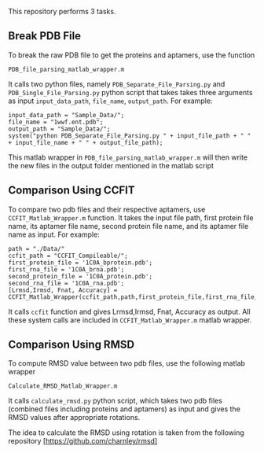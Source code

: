 This repository performs 3 tasks.

## Break PDB File
To break the raw PDB file to get the proteins and aptamers, use the function
```
PDB_file_parsing_matlab_wrapper.m
```
It calls two python files, namely `PDB_Separate_File_Parsing.py` and `PDB_Single_File_Parsing.py` python script that takes takes three arguments as input `input_data_path`, `file_name`, `output_path`. For example:

```
input_data_path = "Sample_Data/";
file_name = "1wwf.ent.pdb";
output_path = "Sample_Data/";
system("python PDB_Separate_File_Parsing.py " + input_file_path + " " + input_file_name + " " + output_file_path);
```
This matlab wrapper in `PDB_file_parsing_matlab_wrapper.m` will then write the new files in the output folder mentioned in the matlab script

## Comparison Using CCFIT
To compare two pdb files and their respective aptamers, use `CCFIT_Matlab_Wrapper.m` function. It takes the input file path, first protein file name, its aptamer file name, second protein file name, and its aptamer file name as input. For example:
```
path = "./Data/"
ccfit_path = "CCFIT_Compileable/";
first_protein_file = '1C0A_bprotein.pdb';
first_rna_file = '1C0A_brna.pdb';
second_protein_file = '1C0A_protein.pdb';
second_rna_file = '1C0A_rna.pdb';
[Lrmsd,Irmsd, Fnat, Accuracy] = CCFIT_Matlab_Wrapper(ccfit_path,path,first_protein_file,first_rna_file,second_protein_file,second_rna_file);
```
It calls ``ccfit`` function and gives Lrmsd,Irmsd, Fnat, Accuracy as output. All these system calls are included in `CCFIT_Matlab_Wrapper.m` matlab wrapper.

## Comparison Using RMSD
To compute RMSD value between two pdb files, use the following matlab wrapper 
```
Calculate_RMSD_Matlab_Wrapper.m
```

It calls `calculate_rmsd.py` python script, which takes two pdb files (combined files including proteins and aptamers) as input and gives the RMSD values after appropriate rotations.

The idea to calculate the RMSD using rotation is taken from the following repository
[https://github.com/charnley/rmsd]
